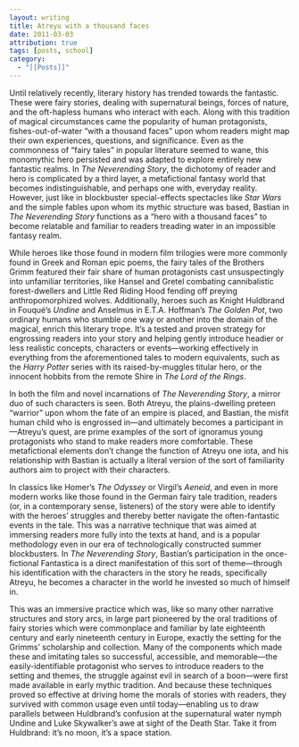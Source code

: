 ```yaml
---
layout: writing
title: Atreyu with a thousand faces
date: 2011-03-03
attribution: true
tags: [posts, school]
category:
  - "[[Posts]]"
---
```


Until relatively recently, literary history has trended towards the fantastic. These were fairy stories, dealing with supernatural beings, forces of nature, and the oft-hapless humans who interact with each. Along with this tradition of magical circumstances came the popularity of human protagonists, fishes-out-of-water “with a thousand faces” upon whom readers might map their own experiences, questions, and significance. Even as the commonness of “fairy tales” in popular literature seemed to wane, this monomythic hero persisted and was adapted to explore entirely new fantastic realms. In *The Neverending Story*, the dichotomy of reader and hero is complicated by a third layer, a metafictional fantasy world that becomes indistinguishable, and perhaps one with, everyday reality. However, just like in blockbuster special-effects spectacles like *Star Wars* and the simple fables upon whom its mythic structure was based, Bastian in *The Neverending Story* functions as a “hero with a thousand faces” to become relatable and familiar to readers treading water in an impossible fantasy realm.

While heroes like those found in modern film trilogies were more commonly found in Greek and Roman epic poems, the fairy tales of the Brothers Grimm featured their fair share of human protagonists cast unsuspectingly into unfamiliar territories, like Hansel and Gretel combating cannibalistic forest-dwellers and Little Red Riding Hood fending off preying anthropomorphized wolves. Additionally, heroes such as Knight Huldbrand in Fouqué’s *Undine* and Anselmus in E.T.A. Hoffman’s *The Golden Pot*, two ordinary humans who stumble one way or another into the domain of the magical, enrich this literary trope. It’s a tested and proven strategy for engrossing readers into your story and helping gently introduce headier or less realistic concepts, characters or events—working effectively in everything from the aforementioned tales to modern equivalents, such as the *Harry Potter* series with its raised-by-muggles titular hero, or the innocent hobbits from the remote Shire in *The Lord of the Rings*.

In both the film and novel incarnations of *The Neverending Story*, a mirror duo of such characters is seen. Both Atreyu, the plains-dwelling preteen “warrior” upon whom the fate of an empire is placed, and Bastian, the misfit human child who is engrossed in—and ultimately becomes a participant in—Atreyu’s quest, are prime examples of the sort of ignoramus young protagonists who stand to make readers more comfortable. These metafictional elements don’t change the function of Atreyu one iota, and his relationship with Bastian is actually a literal version of the sort of familiarity authors aim to project with their characters.

In classics like Homer’s *The Odyssey* or Virgil’s *Aeneid*, and even in more modern works like those found in the German fairy tale tradition, readers (or, in a contemporary sense, listeners) of the story were able to identify with the heroes’ struggles and thereby better navigate the often-fantastic events in the tale. This was a narrative technique that was aimed at immersing readers more fully into the texts at hand, and is a popular methodology even in our era of technologically constructed summer blockbusters. In *The Neverending Story*, Bastian’s participation in the once-fictional Fantastica is a direct manifestation of this sort of theme—through his identification with the characters in the story he reads, specifically Atreyu, he becomes a character in the world he invested so much of himself in.

This was an immersive practice which was, like so many other narrative structures and story arcs, in large part pioneered by the oral traditions of fairy stories which were commonplace and familiar by late eighteenth century and early nineteenth century in Europe, exactly the setting for the Grimms’ scholarship and collection. Many of the components which made these and imitating tales so successful, accessible, and memorable—the easily-identifiable protagonist who serves to introduce readers to the setting and themes, the struggle against evil in search of a boon—were first made available in early mythic tradition. And because these techniques proved so effective at driving home the morals of stories with readers, they survived with common usage even until today—enabling us to draw parallels between Huldbrand’s confusion at the supernatural water nymph Undine and Luke Skywalker’s awe at sight of the Death Star. Take it from Huldbrand: it’s no moon, it’s a space station.
